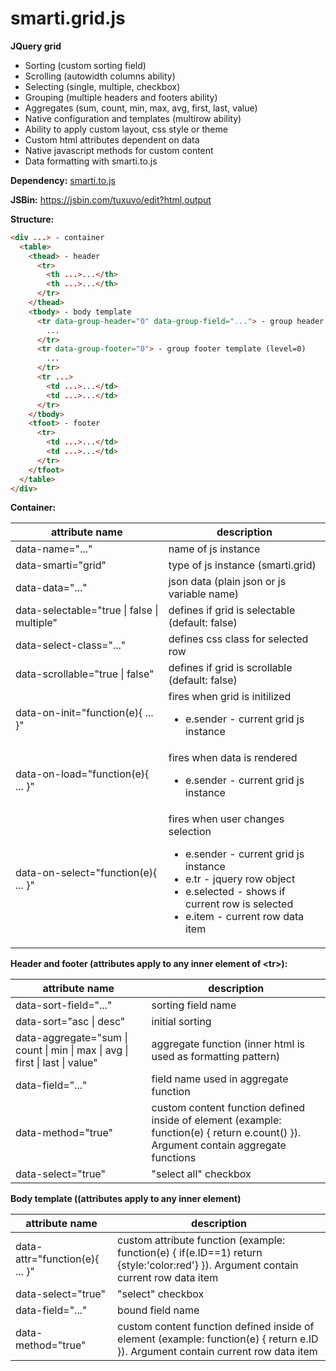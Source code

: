 # smarti.grid.js

<b>JQuery grid</b>

* Sorting (custom sorting field)
* Scrolling (autowidth columns ability)
* Selecting (single, multiple, checkbox)
* Grouping (multiple headers and footers ability)
* Aggregates (sum, count, min, max, avg, first, last, value)
* Native configuration and templates (multirow ability)
* Ability to apply custom layout, css style or theme
* Custom html attributes dependent on data
* Native javascript methods for custom content
* Data formatting with smarti.to.js

<b>Dependency:</b> <a href="https://github.com/onitecsoft/smarti.to.js">smarti.to.js</a>

<b>JSBin:</b> <a href="https://jsbin.com/tuxuvo/edit?html,output">https://jsbin.com/tuxuvo/edit?html,output</a>

<b>Structure:</b>
```html
<div ...> - container
  <table>
    <thead> - header
      <tr>
        <th ...>...</th>
        <th ...>...</th>
      </tr>
    </thead>
    <tbody> - body template
      <tr data-group-header="0" data-group-field="..."> - group header template (level=0)
        ...
      </tr>
      <tr data-group-footer="0"> - group footer template (level=0)
        ...
      </tr>
      <tr ...>
        <td ...>...</td>
        <td ...>...</td>
      </tr>
    </tbody>
    <tfoot> - footer
      <tr>
        <td ...>...</td>
        <td ...>...</td>
      </tr>
    </tfoot>
  </table>
</div>
```
<b>Container:</b>

attribute name | description
--- | ---
data-name="..." | name of js instance
data-smarti="grid" | type of js instance (smarti.grid)
data-data="..." | json data (plain json or js variable name)
data-selectable="true \| false \| multiple" | defines if grid is selectable (default: false)
data-select-class="..." | defines css class for selected row
data-scrollable="true \| false" | defines if grid is scrollable (default: false)
data-on-init="function(e){ ... }" | fires when grid is initilized<ul><li>e.sender - current grid js instance</li></ul>
data-on-load="function(e){ ... }" | fires when data is rendered<ul><li>e.sender - current grid js instance</li></ul>
data-on-select="function(e){ ... }" | fires when user changes selection<ul><li>e.sender - current grid js instance</li><li>e.tr - jquery row object</li><li>e.selected - shows if current row is selected</li><li>e.item - current row data item</li></ul>

<b>Header and footer (attributes apply to any inner element of \<tr\>):</b>

attribute name | description
--- | ---
data-sort-field="..." | sorting field name
data-sort="asc \| desc" | initial sorting
data-aggregate="sum \| count \| min \| max \| avg \| first \| last \| value" | aggregate function (inner html is used as formatting pattern)
data-field="..." | field name used in aggregate function
data-method="true" | custom content function defined inside of element (example: function(e) { return e.count() }). Argument contain aggregate functions
data-select="true" | "select all" checkbox

<b>Body template ((attributes apply to any inner element)</b>

attribute name | description
--- | ---
<nowrap>data-attr="function(e){ ... }"</nowrap> | custom attribute function (example: function(e) { if(e.ID==1) return {style:'color:red'} }). Argument contain current row data item
data-select="true" | "select" checkbox
data-field="..." | bound field name
data-method="true" | custom content function defined inside of element (example: function(e) { return e.ID }). Argument contain current row data item
